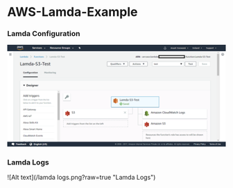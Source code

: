 # AWS-Lamda-Example

### Lamda Configuration
![Alt text](/lamda-configuration.png?raw=true "Lamda Configuration")

### Lamda Logs
![Alt text](/lamda logs.png?raw=true "Lamda Logs")
